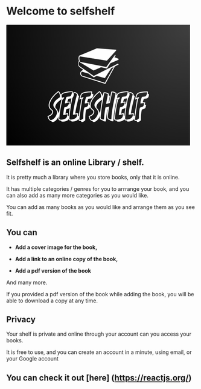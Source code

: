 # Welcome to selfshelf

![logo](./src/Assets/images/logo.png)

## Selfshelf is an online Library / shelf.

It is pretty much a library where you store books, only that it is online.

It has multiple categories / genres for you to arrrange your book, 
and you can also add as many more categories as you would like.

You can add as many books as you would like and arrange them as you see fit.

## You can 

- **Add a cover image for the book,**

- **Add a link to an online copy of the book,**

- **Add a pdf version of the book**

And many more.


If you provided a pdf version of the book while adding the book, you will be able to download a copy at any time.

## Privacy

Your shelf is private and online through your account can you access your books.

It is free to use, and you can create an account in a minute, using email, or your Google account

## You can check it out [here] (https://reactjs.org/)
